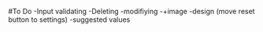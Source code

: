 #To Do
-Input validating
-Deleting
-modifiying
-+image
-design (move reset button to settings)
-suggested values